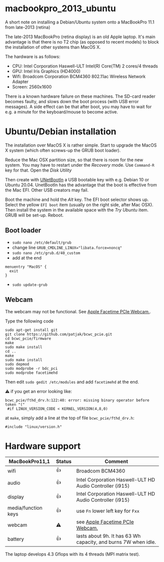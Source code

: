 # macbookpro_2013_ubuntu
A short note on installing a Debian/Ubuntu system onto a MacBookPro 11.1 from late-2013 (retina)

The late-2013 MacBookPro (retina display) is an old Apple laptop. It's main advantage is that there is no T2 chip (as opposed to recent models) to block the installation of other systems than MacOS X.

The hardware is as follows:
- CPU: Intel Corporation Haswell-ULT Intel(R) Core(TM) 2 cores/4 threads
- GPU: Intel Iris Graphics (HD4000)
- Wifi: Broadcom Corporation BCM4360 802.11ac Wireless Network Adapter
- Screen: 2560x1600

There is a known hardware failure on these machines. The SD-card reader becomes faulty, and slows down the boot process (with USB error messages). A side effect can be that after boot, you may have to wait for e.g. a minute for the keyboard/mouse to become active.

Ubuntu/Debian installation
==========================

The installation over MacOS X is rather simple. Start to upgrade the MacOS X system (which often screws-up the GRUB boot loader).

Reduce the Mac OSX partition size, so that there is room for the new system. You may have to restart under the _Recovery_ mode. Use `Command-R` key for that. Open the _Disk Utility_ 

Then create with [UNetBootIn](https://unetbootin.github.io/) a USB bootable key with e.g. Debian 10 or Ubuntu 20.04. 
UnetBootIn has the advantage that the boot is effective from the Mac EFI. Other USB creators may fail.

Boot the machine and hold the _Alt_ key. The EFI boot selector shows up. Select the yellow `EFI boot` item (usually on the right side, after Mac OSX).
Then install the system in the available space with the _Try Ubuntu_ item. GRUB will be set-up. Reboot.

Boot loader
-----------

- `sudo nano /etc/default/grub`
- change line `GRUB_CMDLINE_LINUX="libata.force=noncq"`
- `sudo nano /etc/grub.d/40_custom`
- add at the end
```
menuentry "MacOS" {
  exit
}
```
- `sudo update-grub`

Webcam
------

The webcam may not be functional. See [Apple Facetime PCIe Webcam.](https://github.com/patjak/bcwc_pcie).

Type the following code
```
sudo apt-get install git
git clone https://github.com/patjak/bcwc_pcie.git
cd bcwc_pcie/firmware
make
sudo make install
cd ..
make
sudo make install
sudo depmod
sudo modprobe -r bdc_pci
sudo modprobe facetimehd
```

Then edit `sudo gedit /etc/modules` and add `facetimehd` at the end.

:warning: if you get an error looking like:
```
bcwc_pcie/fthd_drv.h:122:40: error: missing binary operator before token "("
 #if LINUX_VERSION_CODE < KERNEL_VERSION(4,8,0)
```
at `make`, simply add a line at the top of file `bcwc_pcie/fthd_drv.h`:
```
#include "linux/version.h"
```


Hardware support
================

| MacBookPro11,1 | Status | Comment |
| ---------|--------|---------|
| wifi     | :+1:   | Broadcom BCM4360 |
| audio    | :+1:   | Intel Corporation Haswell-ULT HD Audio Controller (i915) |
| display  | :+1:   | Intel Corporation Haswell-ULT HD Audio Controller (i915) |
| media/function keys | :+1: | use `Fn` lower left key for `Fxx` |
| webcam   | :warning: | see [Apple Facetime PCIe Webcam.](https://github.com/patjak/bcwc_pcie) |
| battery  | :+1:   | lasts about 9h. It has 63 Wh capacity, and burns 7W when idle. |

The laptop develops 4.3 Gflops with its 4 threads (MPI matrix test).
